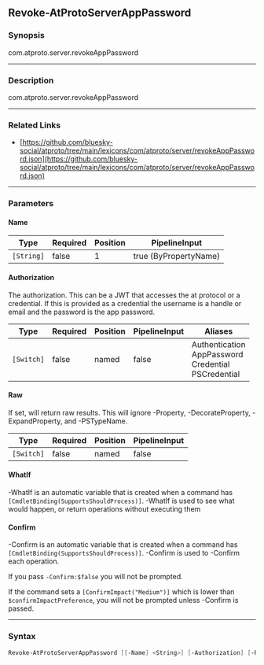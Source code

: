 Revoke-AtProtoServerAppPassword
-------------------------------




### Synopsis
com.atproto.server.revokeAppPassword



---


### Description

com.atproto.server.revokeAppPassword



---


### Related Links
* [https://github.com/bluesky-social/atproto/tree/main/lexicons/com/atproto/server/revokeAppPassword.json](https://github.com/bluesky-social/atproto/tree/main/lexicons/com/atproto/server/revokeAppPassword.json)





---


### Parameters
#### **Name**




|Type      |Required|Position|PipelineInput        |
|----------|--------|--------|---------------------|
|`[String]`|false   |1       |true (ByPropertyName)|



#### **Authorization**

The authorization. This can be a JWT that accesses the at protocol or a credential. If this is provided as a credential the username is a handle or email and the password is the app password.






|Type      |Required|Position|PipelineInput|Aliases                                                       |
|----------|--------|--------|-------------|--------------------------------------------------------------|
|`[Switch]`|false   |named   |false        |Authentication<br/>AppPassword<br/>Credential<br/>PSCredential|



#### **Raw**

If set, will return raw results. This will ignore -Property, -DecorateProperty, -ExpandProperty, and -PSTypeName.






|Type      |Required|Position|PipelineInput|
|----------|--------|--------|-------------|
|`[Switch]`|false   |named   |false        |



#### **WhatIf**
-WhatIf is an automatic variable that is created when a command has ```[CmdletBinding(SupportsShouldProcess)]```.
-WhatIf is used to see what would happen, or return operations without executing them
#### **Confirm**
-Confirm is an automatic variable that is created when a command has ```[CmdletBinding(SupportsShouldProcess)]```.
-Confirm is used to -Confirm each operation.

If you pass ```-Confirm:$false``` you will not be prompted.


If the command sets a ```[ConfirmImpact("Medium")]``` which is lower than ```$confirmImpactPreference```, you will not be prompted unless -Confirm is passed.



---


### Syntax
```PowerShell
Revoke-AtProtoServerAppPassword [[-Name] <String>] [-Authorization] [-Raw] [-WhatIf] [-Confirm] [<CommonParameters>]
```

